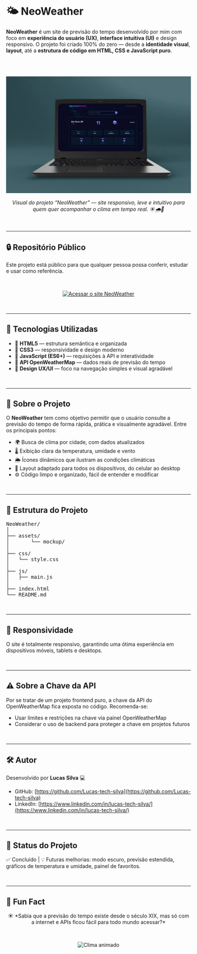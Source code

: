 # 🌤️ NeoWeather

**NeoWeather** é um site de previsão do tempo desenvolvido por mim com foco em **experiência do usuário (UX)**, **interface intuitiva (UI)** e design responsivo. O projeto foi criado 100% do zero — desde a **identidade visual**, **layout**, até a **estrutura de código em HTML, CSS e JavaScript puro**.

<br><br>

<p align="center">
  <img src="assets/mockup/NEOWERTHER.png" alt="Mockup do site NeoWeather" width="600" />
</p>

<p align="center">
  <i>Visual do projeto “NeoWeather” — site responsivo, leve e intuitivo para quem quer acompanhar o clima em tempo real. ☀️🌧️🌙</i>
</p>

<br>

---

## 🔒 Repositório Público

Este projeto está público para que qualquer pessoa possa conferir, estudar e usar como referência.

<br>

<p align="center">
  <a href="https://neo-weather-alpha.vercel.app/" target="_blank" rel="noopener noreferrer" aria-label="Acessar NeoWeather">
    <img src="https://img.shields.io/badge/Acessar%20o%20Site-NeoWeather-1E90FF?style=for-the-badge&logo=cloudflare&logoColor=white" alt="Acessar o site NeoWeather" />
  </a>
</p>

<br>

---

## 🚀 Tecnologias Utilizadas

- 🔹 **HTML5** — estrutura semântica e organizada  
- 🔹 **CSS3** — responsividade e design moderno  
- 🔹 **JavaScript (ES6+)** — requisições à API e interatividade  
- 🔹 **API OpenWeatherMap** — dados reais de previsão do tempo  
- 🔹 **Design UX/UI** — foco na navegação simples e visual agradável  

<br>

---

## 🧠 Sobre o Projeto

O **NeoWeather** tem como objetivo permitir que o usuário consulte a previsão do tempo de forma rápida, prática e visualmente agradável. Entre os principais pontos:

- 🌍 Busca de clima por cidade, com dados atualizados  
- 🌡️ Exibição clara da temperatura, umidade e vento  
- 🌦️ Ícones dinâmicos que ilustram as condições climáticas  
- 📱 Layout adaptado para todos os dispositivos, do celular ao desktop  
- ⚙️ Código limpo e organizado, fácil de entender e modificar  

<br>

---

## 📁 Estrutura do Projeto

<pre>
NeoWeather/
│
├── assets/
│       └── mockup/
│
├── css/
│   └── style.css
│
├── js/
│   ├── main.js
│
├── index.html
└── README.md
</pre>

<br>

---

## 📱 Responsividade

O site é totalmente responsivo, garantindo uma ótima experiência em dispositivos móveis, tablets e desktops.

<br>

---

## ⚠️ Sobre a Chave da API

Por se tratar de um projeto frontend puro, a chave da API do OpenWeatherMap fica exposta no código. Recomenda-se:

- Usar limites e restrições na chave via painel OpenWeatherMap  
- Considerar o uso de backend para proteger a chave em projetos futuros  

<br>

---

## 🛠️ Autor

Desenvolvido por **Lucas Silva** 💻

- GitHub: [https://github.com/Lucas-tech-silva](https://github.com/Lucas-tech-silva)  
- LinkedIn: [https://www.linkedin.com/in/lucas-tech-silva/](https://www.linkedin.com/in/lucas-tech-silva/)

<br>

---

## 📌 Status do Projeto

✅ Concluído | 💡 Futuras melhorias: modo escuro, previsão estendida, gráficos de temperatura e umidade, painel de favoritos.

<br>

---

## 🎉 Fun Fact

<p align="center">
  ☀️ *Sabia que a previsão do tempo existe desde o século XIX, mas só com a internet e APIs ficou fácil para todo mundo acessar?*  
</p>

<br>

<p align="center">
  <img src="https://media.giphy.com/media/l4pTdcif2QF3nCWSY/giphy.gif" alt="Clima animado" width="300" />
</p>

<br>
